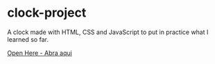 # clock-project
 A clock made with HTML, CSS and JavaScript to put in practice what I learned so far.

 <a href="https://guilhermescr.github.io/clock-project/" target="_blank">Open Here - Abra aqui</a>
